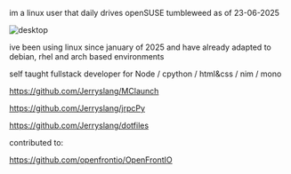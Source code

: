 im a linux user that daily drives openSUSE tumbleweed as of 23-06-2025

![desktop](https://i.imgur.com/2aJUNZz.png)

ive been using linux since january of 2025 and have already adapted to debian, rhel and arch based environments

self taught fullstack developer for Node / cpython / html&css / nim / mono

https://github.com/Jerryslang/MClaunch

https://github.com/Jerryslang/jrpcPy

https://github.com/Jerryslang/dotfiles

contributed to:

https://github.com/openfrontio/OpenFrontIO
